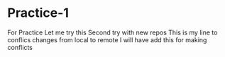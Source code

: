 # Practice-1
For Practice
  Let me try this
  Second try with new repos
  This is my line to conflics changes from local to remote
  I will have add this for making conflicts
  
